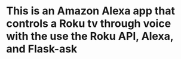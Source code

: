 # This is an Amazon Alexa app that controls a Roku tv through voice with the use the Roku API, Alexa, and Flask-ask 
